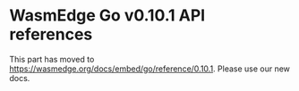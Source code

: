 # WasmEdge Go v0.10.1 API references

This part has moved to <https://wasmedge.org/docs/embed/go/reference/0.10.1>. Please use our new docs.
